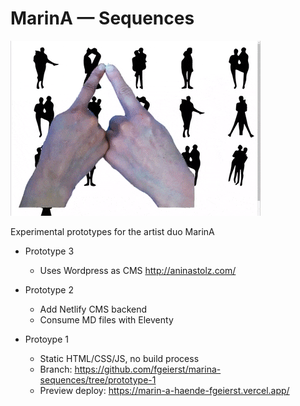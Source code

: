 # MarinA — Sequences

![Screenrecording of the initial prototype](https://raw.githubusercontent.com/fgeierst/marina-sequences/master/assets/prototype-1-screenrecording.gif)

Experimental prototypes for the artist duo MarinA 

- Prototype 3
  - Uses Wordpress as CMS http://aninastolz.com/

- Prototype 2
  - Add Netlify CMS backend
  - Consume MD files with Eleventy
  
- Protoype 1
  - Static HTML/CSS/JS, no build process
  - Branch: https://github.com/fgeierst/marina-sequences/tree/prototype-1
  - Preview deploy: https://marin-a-haende-fgeierst.vercel.app/
